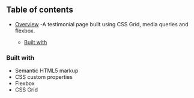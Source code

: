 ## Table of contents

- [Overview](#overview)
  -A testimonial page built using CSS Grid, media queries and flexbox.

  - [Built with](#built-with)
  




### Built with

- Semantic HTML5 markup
- CSS custom properties
- Flexbox
- CSS Grid




